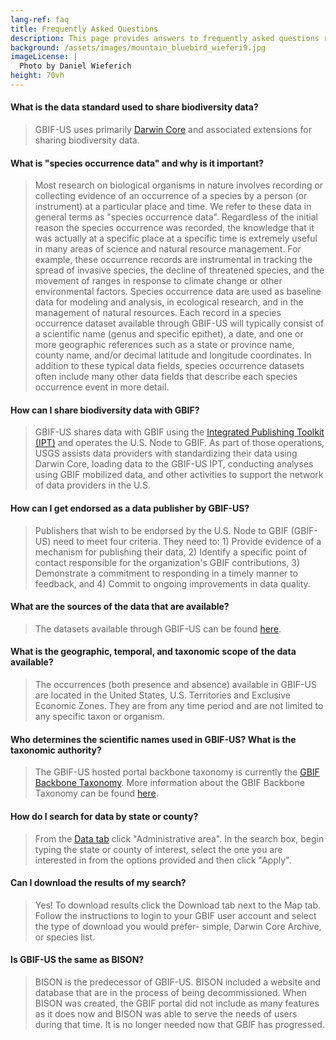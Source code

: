 ```yaml
---
lang-ref: faq
title: Frequently Asked Questions
description: This page provides answers to frequently asked questions related to GBIF-US.
background: /assets/images/mountain_bluebird_wieferi9.jpg
imageLicense: |
  Photo by Daniel Wieferich
height: 70vh
---
```


#### What is the data standard used to share biodiversity data? 

> GBIF-US uses primarily [Darwin Core](https://dwc.tdwg.org/) and associated extensions for sharing biodiversity data. 

#### What is "species occurrence data" and why is it important? 

> Most research on biological organisms in nature involves recording or collecting evidence of an occurrence of a species by a person (or instrument) at a particular place and time. We refer to these data in general terms as "species occurrence data". Regardless of the initial reason the species occurrence was recorded, the knowledge that it was actually at a specific place at a specific time is extremely useful in many areas of science and natural resource management. For example, these occurrence records are instrumental in tracking the spread of invasive species, the decline of threatened species, and the movement of ranges in response to climate change or other environmental factors. Species occurrence data are used as baseline data for modeling and analysis, in ecological research, and in the management of natural resources. Each record in a species occurrence dataset available through GBIF-US will typically consist of a scientific name (genus and specific epithet), a date, and one or more geographic references such as a state or province name, county name, and/or decimal latitude and longitude coordinates. In addition to these typical data fields, species occurrence datasets often include many other data fields that describe each species occurrence event in more detail. 

#### How can I share biodiversity data with GBIF? 

> GBIF-US shares data with GBIF using the [Integrated Publishing Toolkit (IPT)](https://bison.usgs.gov/ipt/) and operates the U.S. Node to GBIF. As part of those operations, USGS assists data providers with standardizing their data using Darwin Core, loading data to the GBIF-US IPT, conducting analyses using GBIF mobilized data, and other activities to support the network of data providers in the U.S. 

#### How can I get endorsed as a data publisher by GBIF-US? 

> Publishers that wish to be endorsed by the U.S. Node to GBIF (GBIF-US) need to meet four criteria. They need to: 1) Provide evidence of a mechanism for publishing their data, 2) Identify a specific point of contact responsible for the organization's GBIF contributions, 3) Demonstrate a commitment to responding in a timely manner to feedback, and 4) Commit to ongoing improvements in data quality. 

#### What are the sources of the data that are available? 

> The datasets available through GBIF-US can be found [here](https://www.gbif.us/data?view=DATASETS). 

#### What is the geographic, temporal, and taxonomic scope of the data available? 

> The occurrences (both presence and absence) available in GBIF-US are located in the United States, U.S. Territories and Exclusive Economic Zones. They are from any time period and are not limited to any specific taxon or organism.  

#### Who determines the scientific names used in GBIF-US? What is the taxonomic authority? 

> The GBIF-US hosted portal backbone taxonomy is currently the [GBIF Backbone Taxonomy](https://www.gbif.org/dataset/d7dddbf4-2cf0-4f39-9b2a-bb099caae36c). More information about the GBIF Backbone Taxonomy can be found [here](https://data-blog.gbif.org/post/gbif-backbone-taxonomy/). 

#### How do I search for data by state or county? 

> From the [Data tab](https://www.gbif.us/data) click "Administrative area". In the search box, begin typing the state or county of interest, select the one you are interested in from the options provided and then click "Apply". 

#### Can I download the results of my search? 

> Yes! To download results click the Download tab next to the Map tab. Follow the instructions to login to your GBIF user account and select the type of download you would prefer- simple, Darwin Core Archive, or species list. 

#### Is GBIF-US the same as BISON? 

> BISON is the predecessor of GBIF-US. BISON included a website and database that are in the process of being decommissioned. When BISON was created, the GBIF portal did not include as many features as it does now and BISON was able to serve the needs of users during that time. It is no longer needed now that GBIF has progressed. 
